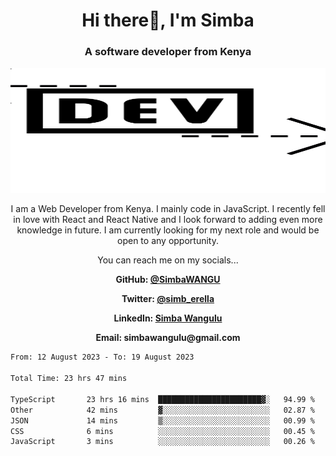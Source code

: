
<h1 align="center"> Hi there👋, I'm Simba</h1>
<h3 align="center">A software developer from Kenya</h3>

<img src="/arrow-svgrepo-com.svg" margin="auto" width="100%" height="200px">


<p align="center">I am a Web Developer from Kenya. I mainly code in JavaScript. I recently fell in love with React and React Native and I look forward to adding even more knowledge in future. I am currently looking for my next role and would be open to any opportunity.</p>

<p align="center">You can reach me on my socials... </p>

<div align="center">

__<p>  GitHub: [@SimbaWANGU](https://github.com/SimbaWANGU)__  </p>
__<p> Twitter: [@simb_erella](https://twitter.com/simb_erella)__ </p>
__<p> LinkedIn: [Simba Wangulu](https://www.linkedin.com/in/simba-wangulu/)__ </p>
__<p> Email: simbawangulu@gmail.com__ </p>

</div>

<!--START_SECTION:waka-->

```txt
From: 12 August 2023 - To: 19 August 2023

Total Time: 23 hrs 47 mins

TypeScript       23 hrs 16 mins  ███████████████████████▓░   94.99 %
Other            42 mins         ▓░░░░░░░░░░░░░░░░░░░░░░░░   02.87 %
JSON             14 mins         ▒░░░░░░░░░░░░░░░░░░░░░░░░   00.99 %
CSS              6 mins          ░░░░░░░░░░░░░░░░░░░░░░░░░   00.45 %
JavaScript       3 mins          ░░░░░░░░░░░░░░░░░░░░░░░░░   00.26 %
```

<!--END_SECTION:waka-->
